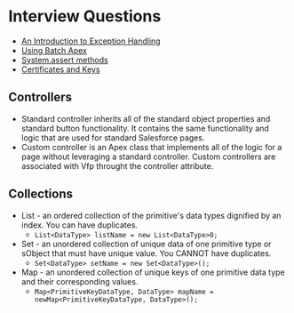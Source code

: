 # Interview Questions
* [An Introduction to Exception Handling](https://developer.salesforce.com/page/An_Introduction_to_Exception_Handling)
* [Using Batch Apex](https://developer.salesforce.com/docs/atlas.en-us.apexcode.meta/apexcode/apex_batch_interface.htm)
* [System.assert methods](https://developer.salesforce.com/forums/?id=906F00000008x42IAA)
* [Certificates and Keys](https://help.salesforce.com/articleView?id=security_keys_about.htm&type=5)

## Controllers
* Standard controller inherits all of the standard object properties and standard button functionality.  It contains the same functionality and logic that are used for standard Salesforce pages.
* Custom controller is an Apex class that implements all of the logic for a page without leveraging a standard controller.  Custom controllers are associated with Vfp throught the controller attribute.

## Collections
* List - an ordered collection of the primitive's data types dignified by an index.  You can have duplicates.
     * `List<DataType> listName = new List<DataType>0;`
* Set - an unordered collection of unique data of one primitive type or sObject that must have unique value. You CANNOT have duplicates.
     * `Set<DataType> setName = new Set<DataType>();` 
* Map - an unordered collection of unique keys of one primitive data type and their corresponding values.
    * `Map<PrimitiveKeyDataType, DataType> mapName = newMap<PrimitiveKeyDataType, DataType>();`

